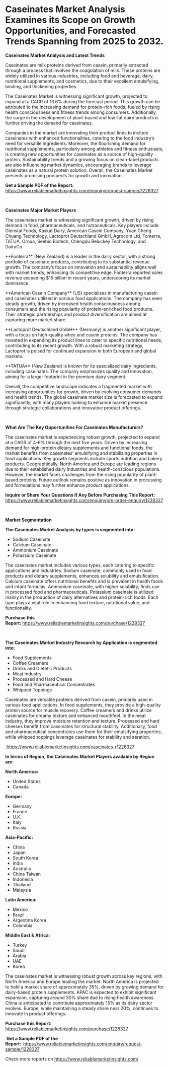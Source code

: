 <p><h1>Caseinates Market Analysis Examines its Scope on Growth Opportunities, and Forecasted Trends Spanning from 2025 to 2032.</h1></p><p><strong>Caseinates Market Analysis and Latest Trends</strong></p>
<p><p>Caseinates are milk proteins derived from casein, primarily extracted through a process that involves the coagulation of milk. These proteins are widely utilized in various industries, including food and beverage, dairy, nutritional supplements, and cosmetics, due to their excellent emulsifying, binding, and thickening properties.</p><p>The Caseinates Market is witnessing significant growth, projected to expand at a CAGR of 13.6% during the forecast period. This growth can be attributed to the increasing demand for protein-rich foods, fueled by rising health consciousness and fitness trends among consumers. Additionally, the surge in the development of plant-based and low-fat dairy products is further driving the demand for caseinates. </p><p>Companies in the market are innovating their product lines to include caseinates with enhanced functionalities, catering to the food industry’s need for versatile ingredients. Moreover, the flourishing demand for nutritional supplements, particularly among athletes and fitness enthusiasts, is creating new opportunities for caseinates as a source of high-quality protein. Sustainability trends and a growing focus on clean-label products are also influencing market dynamics, encouraging brands to leverage caseinates as a natural protein solution. Overall, the Caseinates Market presents promising prospects for growth and innovation.</p></p>
<p><strong>Get a Sample PDF of the Report:&nbsp;</strong> <a href="https://www.reliablemarketinsights.com/enquiry/request-sample/1228327?utm_campaign=3212&utm_medium=2&utm_source=Github&utm_content=ia&utm_term=07042025&utm_id=caseinates">https://www.reliablemarketinsights.com/enquiry/request-sample/1228327</a></p>
<p>&nbsp;</p>
<p><strong>Caseinates Major Market Players</strong></p>
<p><p>The caseinates market is witnessing significant growth, driven by rising demand in food, pharmaceuticals, and nutraceuticals. Key players include Glenstal Foods, Kaskat Dairy, American Casein Company, Yuan Cheng Chuang Technology, Lactoprot Deutschland GmbH, Agrocom Ltd, Fonterra, TATUA, Ornua, Seebio Biotech, Chengdu Beluckey Technology, and DairyCo.</p><p>**Fonterra** (New Zealand) is a leader in the dairy sector, with a strong portfolio of caseinate products, contributing to its substantial revenue growth. The company’s focus on innovation and sustainability aligns well with market trends, enhancing its competitive edge. Fonterra reported sales revenue exceeding $15 billion in recent years, underscoring its market dominance.</p><p>**American Casein Company** (US) specializes in manufacturing casein and caseinates utilized in various food applications. The company has seen steady growth, driven by increased health consciousness among consumers and the rising popularity of protein-enriched food products. Their strategic partnerships and product diversification are aimed at capturing more market share.</p><p>**Lactoprot Deutschland GmbH** (Germany) is another significant player, with a focus on high-quality whey and casein proteins. The company has invested in expanding its product lines to cater to specific nutritional needs, contributing to its recent growth. With a robust marketing strategy, Lactoprot is poised for continued expansion in both European and global markets.</p><p>**TATUA** (New Zealand) is known for its specialized dairy ingredients, including caseinates. The company emphasizes quality and innovation, aiming for a larger footprint in the premium dairy segment. </p><p>Overall, the competitive landscape indicates a fragmented market with increasing opportunities for growth, driven by evolving consumer demands and health trends. The global caseinate market size is forecasted to expand significantly, with many players looking to enhance market presence through strategic collaborations and innovative product offerings.</p></p>
<p>&nbsp;</p>
<p><strong>What Are The Key Opportunities For Caseinates Manufacturers?</strong></p>
<p><p>The caseinates market is experiencing robust growth, projected to expand at a CAGR of 4-6% through the next five years. Driven by increasing demand for high-protein dietary supplements and functional foods, the market benefits from caseinates' emulsifying and stabilizing properties in food applications. Key growth segments include sports nutrition and bakery products. Geographically, North America and Europe are leading regions due to their established dairy industries and health-conscious populations. However, the market faces challenges from the rising popularity of plant-based proteins. Future outlook remains positive as innovation in processing and formulations may further enhance product applications.</p></p>
<p><strong>Inquire or Share Your Questions If Any Before Purchasing This Report:</strong> <a href="https://www.reliablemarketinsights.com/enquiry/pre-order-enquiry/1228327?utm_campaign=3212&utm_medium=2&utm_source=Github&utm_content=ia&utm_term=07042025&utm_id=caseinates">https://www.reliablemarketinsights.com/enquiry/pre-order-enquiry/1228327</a></p>
<p>&nbsp;</p>
<p><strong>Market Segmentation</strong></p>
<p><strong>The Caseinates Market Analysis by types is segmented into:</strong></p>
<p><ul><li>Sodium Caseinate</li><li>Calcium Caseinate</li><li>Ammonium Caseinate</li><li>Potassium Caseinate</li></ul></p>
<p><p>The caseinates market includes various types, each catering to specific applications and industries. Sodium caseinate, commonly used in food products and dietary supplements, enhances solubility and emulsification. Calcium caseinate offers nutritional benefits and is prevalent in health foods and infant formulas. Ammonium caseinate, with higher solubility, finds use in processed food and pharmaceuticals. Potassium caseinate is utilized mainly in the production of dairy alternatives and protein-rich foods. Each type plays a vital role in enhancing food texture, nutritional value, and functionality.</p></p>
<p><strong>Purchase this Report:&nbsp;</strong><a href="https://www.reliablemarketinsights.com/purchase/1228327?utm_campaign=3212&utm_medium=2&utm_source=Github&utm_content=ia&utm_term=07042025&utm_id=caseinates">https://www.reliablemarketinsights.com/purchase/1228327</a></p>
<p>&nbsp;</p>
<p><strong>The Caseinates Market Industry Research by Application is segmented into:</strong></p>
<p><ul><li>Food Supplements</li><li>Coffee Creamers</li><li>Drinks and Dietetic Products</li><li>Meat Industry</li><li>Processed and Hard Cheese</li><li>Food and Pharmaceutical Concentrates</li><li>Whipped Toppings</li></ul></p>
<p><p>Caseinates are versatile proteins derived from casein, primarily used in various food applications. In food supplements, they provide a high-quality protein source for muscle recovery. Coffee creamers and drinks utilize caseinates for creamy texture and enhanced mouthfeel. In the meat industry, they improve moisture retention and texture. Processed and hard cheeses benefit from caseinates for structural stability. Additionally, food and pharmaceutical concentrates use them for their emulsifying properties, while whipped toppings leverage caseinates for stability and aeration.</p></p>
<p><a href="https://www.reliablemarketinsights.com/caseinates-r1228327?utm_campaign=3212&utm_medium=2&utm_source=Github&utm_content=ia&utm_term=07042025&utm_id=caseinates">&nbsp;https://www.reliablemarketinsights.com/caseinates-r1228327</a></p>
<p><strong>In terms of Region, the Caseinates Market Players available by Region are:</strong></p>
<p>
    <p> <strong> North America: </strong>
        <ul>
            <li>United States</li>
            <li>Canada</li>
        </ul>
        </p> 
    <p> <strong> Europe: </strong>
        <ul>
            <li>Germany</li>
            <li>France</li>
            <li>U.K.</li>
            <li>Italy</li>
            <li>Russia</li>
        </ul>
        </p> 
    <p> <strong> Asia-Pacific: </strong>
        <ul>
            <li>China</li>
            <li>Japan</li>
            <li>South Korea</li>
            <li>India</li>
            <li>Australia</li>
            <li>China Taiwan</li>
            <li>Indonesia</li>
            <li>Thailand</li>
            <li>Malaysia</li>
        </ul>
        </p> 
    <p> <strong> Latin America: </strong>
        <ul>
            <li>Mexico</li>
            <li>Brazil</li>
            <li>Argentina Korea</li>
            <li>Colombia</li>
        </ul>
        </p> 
    <p> <strong> Middle East & Africa: </strong>
        <ul>
            <li>Turkey</li>
            <li>Saudi</li>
            <li>Arabia</li>
            <li>UAE</li>
            <li>Korea</li>
        </ul>
    </p>
    </p>
<p><p>The caseinates market is witnessing robust growth across key regions, with North America and Europe leading the market. North America is projected to hold a market share of approximately 35%, driven by growing demand for dairy-based protein supplements. APAC is expected to exhibit significant expansion, capturing around 30% share due to rising health awareness. China is anticipated to contribute approximately 15% as its dairy sector evolves. Europe, while maintaining a steady share near 20%, continues to innovate in product offerings.</p></p>
<p><strong>Purchase this Report: </strong><a href="https://www.reliablemarketinsights.com/purchase/1228327?utm_campaign=3212&utm_medium=2&utm_source=Github&utm_content=ia&utm_term=07042025&utm_id=caseinates">https://www.reliablemarketinsights.com/purchase/1228327</a></p>
<p>&nbsp;<strong>Get a Sample PDF of the Report:&nbsp;&nbsp;</strong><a href="https://www.reliablemarketinsights.com/enquiry/request-sample/1228327?utm_campaign=3212&utm_medium=2&utm_source=Github&utm_content=ia&utm_term=07042025&utm_id=caseinates">https://www.reliablemarketinsights.com/enquiry/request-sample/1228327</a></p>
<p><strong></strong></p>
<p>Check more reports on <a href="https://www.reliablemarketinsights.com/?utm_campaign=3212&utm_medium=2&utm_source=Github&utm_content=ia&utm_term=07042025&utm_id=caseinates">https://www.reliablemarketinsights.com/</a></p>